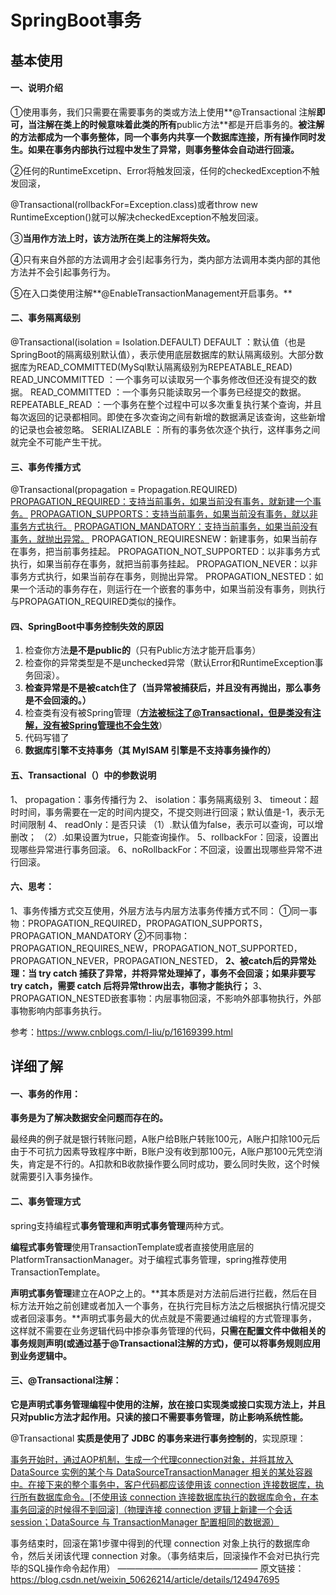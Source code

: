 # SpringBoot事务

## 基本使用

#### 一、说明介绍

①使用事务，我们只需要在需要事务的类或方法上使用**@Transactional 注解**即可，当注解在类上的时候意味着此类的所有**public方法**都是开启事务的。**被注解的方法都成为一个事务整体，同一个事务内共享一个数据库连接，所有操作同时发生。如果在事务内部执行过程中发生了异常，则事务整体会自动进行回滚。**

②任何的RuntimeExcetipn、Error将触发回滚，任何的checkedException不触发回滚，

@Transactional(rollbackFor=Exception.class)或者throw new RuntimeException()就可以解决checkedException不触发回滚。

③**当用作方法上时，该方法所在类上的注解将失效。**

④只有来自外部的方法调用才会引起事务行为，类内部方法调用本类内部的其他方法并不会引起事务行为。

⑤在入口类使用注解**@EnableTransactionManagement开启事务。**

#### 二、事务隔离级别

@Transactional(isolation = Isolation.DEFAULT)
DEFAULT ：默认值（也是SpringBoot的隔离级别默认值），表示使用底层数据库的默认隔离级别。大部分数据库为READ_COMMITTED(MySql默认隔离级别为REPEATABLE_READ)
READ_UNCOMMITTED ：一个事务可以读取另一个事务修改但还没有提交的数据。
READ_COMMITTED ：一个事务只能读取另一个事务已经提交的数据。
REPEATABLE_READ ：一个事务在整个过程中可以多次重复执行某个查询，并且每次返回的记录都相同。即使在多次查询之间有新增的数据满足该查询，这些新增的记录也会被忽略。
SERIALIZABLE ：所有的事务依次逐个执行，这样事务之间就完全不可能产生干扰。

#### 三、**事务传播方式**

@Transactional(propagation = Propagation.REQUIRED)
<u>PROPAGATION_REQUIRED：支持当前事务，如果当前没有事务，就新建一个事务。</u>
<u>PROPAGATION_SUPPORTS：支持当前事务，如果当前没有事务，就以非事务方式执行。</u>
<u>PROPAGATION_MANDATORY：支持当前事务，如果当前没有事务，就抛出异常。</u>
PROPAGATION_REQUIRESNEW：新建事务，如果当前存在事务，把当前事务挂起。
PROPAGATION_NOT_SUPPORTED：以非事务方式执行，如果当前存在事务，就把当前事务挂起。
PROPAGATION_NEVER：以非事务方式执行，如果当前存在事务，则抛出异常。
PROPAGATION_NESTED：如果一个活动的事务存在，则运行在一个嵌套的事务中，如果当前没有事务，则执行与PROPAGATION_REQUIRED类似的操作。

#### 四、SpringBoot中事务控制失效的原因

1. 检查你方法**是不是public的**（只有Public方法才能开启事务）
2. 检查你的异常类型是不是unchecked异常（默认Error和RuntimeException事务回滚）。
3. **检查异常是不是被catch住了（当异常被捕获后，并且没有再抛出，那么事务是不会回滚的。）**
4. 检查类有没有被Spring管理（**<u>方法被标注了@Transactional，但是类没有注解，没有被Spring管理也不会生效</u>**）
5. 代码写错了
6. **数据库引擎不支持事务（其 MyISAM 引擎是不支持事务操作的）**

#### 五、Transactional（）中的参数说明

1、 propagation：事务传播行为
2、 isolation：事务隔离级别
3、 timeout：超时时间，事务需要在一定的时间内提交，不提交则进行回滚；默认值是-1，表示无时间限制
4、 readOnly：是否只读
（1）.默认值为false，表示可以查询，可以增删改；
（2）.如果设置为true，只能查询操作。
5、rollbackFor：回滚，设置出现哪些异常进行事务回滚。
6、noRollbackFor：不回滚，设置出现哪些异常不进行回滚。

#### 六、思考：

1、事务传播方式交互使用，外层方法与内层方法事务传播方式不同：
①同一事物：PROPAGATION_REQUIRED，PROPAGATION_SUPPORTS，PROPAGATION_MANDATORY
②不同事物：PROPAGATION_REQUIRES_NEW，PROPAGATION_NOT_SUPPORTED，PROPAGATION_NEVER，PROPAGATION_NESTED，
**2、被catch后的异常处理：当 try catch 捕获了异常，并将异常处理掉了，事务不会回滚；如果非要写 try catch，需要 catch 后将异常throw出去，事物才能执行；**
3、PROPAGATION_NESTED嵌套事物：内层事物回滚，不影响外部事物执行，外部事物影响内部事务执行。

参考：https://www.cnblogs.com/l-liu/p/16169399.html

## 详细了解

#### 一、事务的作用：

**事务是为了解决数据安全问题而存在的。**

最经典的例子就是银行转账问题，A账户给B账户转账100元，A账户扣除100元后由于不可抗力因素导致程序中断，B账户没有收到那100元，A账户那100元凭空消失，肯定是不行的。A扣款和B收款操作要么同时成功，要么同时失败，这个时候就需要引入事务操作。

#### 二、事务管理方式

spring支持编程式**事务管理和声明式事务管理**两种方式。

**编程式事务管理**使用TransactionTemplate或者直接使用底层的PlatformTransactionManager。对于编程式事务管理，spring推荐使用TransactionTemplate。

**声明式事务管理**建立在AOP之上的。**其本质是对方法前后进行拦截，然后在目标方法开始之前创建或者加入一个事务，在执行完目标方法之后根据执行情况提交或者回滚事务。**声明式事务最大的优点就是不需要通过编程的方式管理事务，这样就不需要在业务逻辑代码中掺杂事务管理的代码，**只需在配置文件中做相关的事务规则声明(或通过基于@Transactional注解的方式)，便可以将事务规则应用到业务逻辑中。**

#### 三、@Transactional注解：

**它是声明式事务管理编程中使用的注解，放在接口实现类或接口实现方法上，并且只对public方法才起作用。只读的接口不需要事务管理，防止影响系统性能。**

@Transactional **实质是使用了 JDBC 的事务来进行事务控制的**，实现原理：

<u>事务开始时，通过AOP机制，生成一个代理connection对象，并将其放入 DataSource 实例的某个与 DataSourceTransactionManager 相关的某处容器中。在接下来的整个事务中，客户代码都应该使用该 connection 连接数据库，执行所有数据库命令。[不使用该 connection 连接数据库执行的数据库命令，在本事务回滚的时候得不到回滚]（物理连接 connection 逻辑上新建一个会话session；DataSource 与 TransactionManager 配置相同的数据源）</u>

事务结束时，回滚在第1步骤中得到的代理 connection 对象上执行的数据库命令，然后关闭该代理 connection 对象。（事务结束后，回滚操作不会对已执行完毕的SQL操作命令起作用）
————————————————
原文链接：https://blog.csdn.net/weixin_50626214/article/details/124947695

